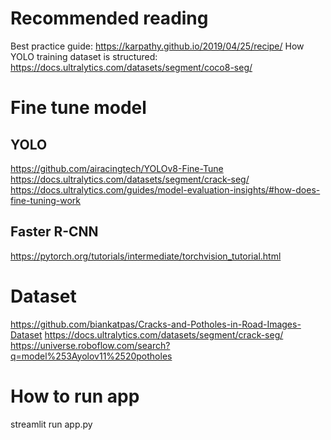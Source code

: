 # Recommended reading
Best practice guide: https://karpathy.github.io/2019/04/25/recipe/
How YOLO training dataset is structured: https://docs.ultralytics.com/datasets/segment/coco8-seg/

# Fine tune model
## YOLO
https://github.com/airacingtech/YOLOv8-Fine-Tune
https://docs.ultralytics.com/datasets/segment/crack-seg/
https://docs.ultralytics.com/guides/model-evaluation-insights/#how-does-fine-tuning-work
## Faster R-CNN
https://pytorch.org/tutorials/intermediate/torchvision_tutorial.html

# Dataset
https://github.com/biankatpas/Cracks-and-Potholes-in-Road-Images-Dataset
https://docs.ultralytics.com/datasets/segment/crack-seg/
https://universe.roboflow.com/search?q=model%253Ayolov11%2520potholes


# How to run app
streamlit run app.py 